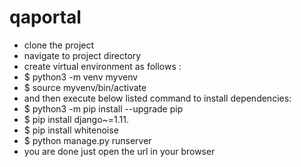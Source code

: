 # qaportal

- clone the project
- navigate to project directory
- create virtual environment as follows :
- $ python3 -m venv myvenv
- $ source myvenv/bin/activate
- and then execute below listed command to install dependencies:
- $ python3 -m pip install --upgrade pip
- $ pip install django~=1.11.
- $ pip install whitenoise
- $ python manage.py runserver
- you are done just open the url in your browser 
